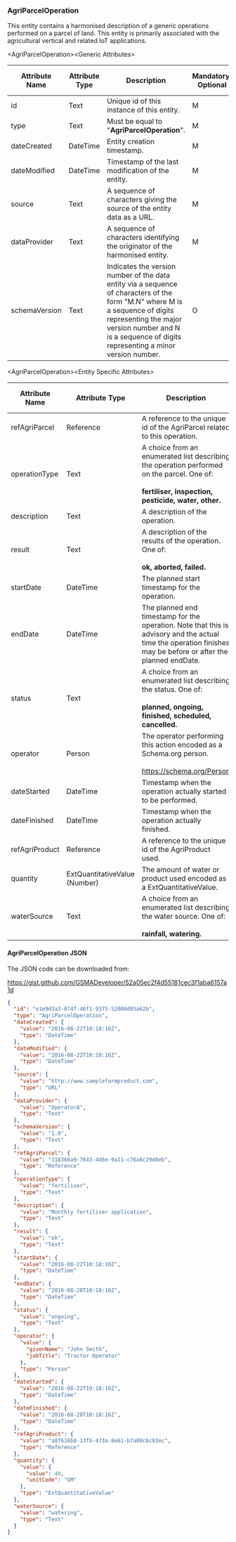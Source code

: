 ### AgriParcelOperation

This entity contains a harmonised description of a generic operations performed on a parcel of land. This entity is primarily associated with the agricultural vertical and related IoT applications.

&lt;AgriParcelOperation&gt;&lt;Generic Attributes&gt;

| Attribute Name | Attribute Type | Description                                                                                                                                                                                                                             | Mandatory/ Optional | May be Null |
|----------------|----------------|-----------------------------------------------------------------------------------------------------------------------------------------------------------------------------------------------------------------------------------------|--------------------|-------------|
| id             | Text           | Unique id of this instance of this entity.                                                                                                                                                                                              | M                  | N           |
| type           | Text           | Must be equal to "**AgriParcelOperation**".                                                                                                                                                                                             | M                  | N           |
| dateCreated    | DateTime       | Entity creation timestamp.                                                                                                                                                                                                              | M                  | N           |
| dateModified   | DateTime       | Timestamp of the last modification of the entity.                                                                                                                                                                                       | M                  | Y           |
| source         | Text           | A sequence of characters giving the source of the entity data as a URL.                                                                                                                                                                 | M                  | Y           |
| dataProvider   | Text           | A sequence of characters identifying the originator of the harmonised entity.                                                                                                                                                           | M                  | Y           |
| schemaVersion  | Text           | Indicates the version number of the data entity via a sequence of characters of the form "M.N" where M is a sequence of digits representing the major version number and N is a sequence of digits representing a minor version number. | O                  | Y           |

&lt;AgriParcelOperation&gt;&lt;Entity Specific Attributes&gt;

| Attribute Name | Attribute Type               | Description                                                                                                                                                    | Mandatory/ Optional | May be Null |
|----------------|------------------------------|----------------------------------------------------------------------------------------------------------------------------------------------------------------|--------------------|-------------|
| refAgriParcel  | Reference                    | A reference to the unique id of the AgriParcel related to this operation.                                                                                      | M                  | N           |
| operationType  | Text                         | A choice from an enumerated list describing the operation performed on the parcel. One of:                                                                <br><br>**fertiliser, inspection, pesticide, water, other.**                                                                                                            | O                  | Y           |
| description    | Text                         | A description of the operation.                                                                                                                                | O                  | Y           |
| result         | Text                         | A description of the results of the operation. One of:                                                                                                         <br><br>**ok, aborted, failed.**                                                                                                                                        | O                  | Y           |
| startDate      | DateTime                     | The planned start timestamp for the operation.                                                                                                                 | M                  | Y           |
| endDate        | DateTime                     | The planned end timestamp for the operation. Note that this is advisory and the actual time the operation finishes may be before or after the planned endDate. | M                  | Y           |
| status         | Text                         | A choice from an enumerated list describing the status. One of:                                                                                                <br><br>**planned, ongoing, finished, scheduled, cancelled.**                                                                                                           | O                  | Y           |
| operator       | Person                       | The operator performing this action encoded as a Schema.org person.                                                                                            <br><br><https://schema.org/Person>                                                                                                                                     | O                  | Y           |
| dateStarted    | DateTime                     | Timestamp when the operation actually started to be performed.                                                                                                 | O                  | Y           |
| dateFinished   | DateTime                     | Timestamp when the operation actually finished.                                                                                                                | O                  | Y           |
| refAgriProduct | Reference                    | A reference to the unique id of the AgriProduct used.                                                                                                          | O                  | Y           |
| quantity       | ExtQuantitativeValue (Number) | The amount of water or product used encoded as a ExtQuantitativeValue.                                                                                         | O                  | Y           |
| waterSource    | Text                         | A choice from an enumerated list describing the water source. One of:                                                                                          <br><br> **rainfall, watering.**                                                                                                                                         | O                  | Y           |

#### AgriParcelOperation JSON

The JSON code can be downloaded from:

<https://gist.github.com/GSMADeveloper/52a05ec2f4d55181cec3f1aba6157a1d>
```json
{
  "id": "e1e9d3a3-074f-46f1-9375-52000d05a62b",
  "type": "AgriParcelOperation",
  "dateCreated": {
    "value": "2016-08-22T10:18:16Z",
    "type": "DateTime"
  },
  "dateModified": {
    "value": "2016-08-22T10:18:16Z",
    "type": "DateTime"
  },
  "source": {
    "value": "http://www.samplefarmproduct.com",
    "type": "URL"
  },
  "dataProvider": {
    "value": "OperatorA",
    "type": "Text"
  },
  "schemaVersion": {
    "value": "1.0",
    "type": "Text"
  },
  "refAgriParcel": {
    "value": "318366a9-7643-4d8e-9a11-c76a8c29d8eb",
    "type": "Reference"
  },
  "operationType": {
    "value": "fertiliser",
    "type": "Text"
  },
  "description": {
    "value": "Monthly fertiliser application",
    "type": "Text"
  },
  "result": {
    "value": "ok",
    "type": "Text"
  },
  "startDate": {
    "value": "2016-08-22T10:18:16Z",
    "type": "DateTime"
  },
  "endDate": {
    "value": "2016-08-28T10:18:16Z",
    "type": "DateTime"
  },
  "status": {
    "value": "ongoing",
    "type": "Text"
  },
  "operator": {
    "value": {
      "givenName": "John Smith",
      "jobTitle": "Tractor Operator"
    },
    "type": "Person"
  },
  "dateStarted": {
    "value": "2016-08-22T10:18:16Z",
    "type": "DateTime"
  },
  "dateFinished": {
    "value": "2016-08-28T10:18:16Z",
    "type": "DateTime"
  },
  "refAgriProduct": {
    "value": "a8f616b8-13fb-473a-8e61-b7a80c6c93ec",
    "type": "Reference"
  },
  "quantity": {
    "value": {
      "value": 40,
      "unitCode": "GM"
    },
    "type": "ExtQuantitativeValue"
  },
  "waterSource": {
    "value": "watering",
    "type": "Text"
  }
}
```
